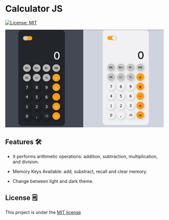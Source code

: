 # Calculator JS
[![License: MIT](https://img.shields.io/badge/License-MIT-green.svg)](https://github.com/miriacode/calculator-js/blob/main/LICENSE)


![banner](https://raw.githubusercontent.com/miriacode/calculator-js/main/assets/design/banner.png)


## Features 🛠
- It performs arithmetic operations: addition, subtraction, multiplication, and division.

- Memory Keys Available: add, substract, recall and clear memory.

- Change between light and dark theme.

## License 🗒
This project is under the [MIT license](https://github.com/miriacode/calculator-js/blob/main/LICENSE)
